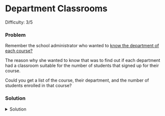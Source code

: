 # Department Classrooms
Difficulty: 3/5

### Problem
Remember the school administrator who wanted to [know the department of each course?](./../sql-functions/department-names.md)

The reason why she wanted to know that was to find out if each department had a classroom suitable for the number of students that signed up for their course.

Could you get a list of the course, their department, and the number of students enrolled in that course?

### Solution
<details>
  <summary>Solution</summary>

  ```SQL
select 
	SUBSTRING(coursecode, 1, LENGTH(coursecode)-3) AS Department, 
	coursecode, 
	coursename,
	NumStudents
from courses
INNER JOIN (
	SELECT
		CourseId, 
		Count(*) As NumStudents 
	FROM CourseRegistration GROUP BY CourseId
) NumStudents on NumStudents.CourseId = Courses.CourseId
  ```
  
</details>
